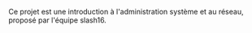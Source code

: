 Ce projet est une introduction à l'administration système et au réseau, proposé par l'équipe slash16.
